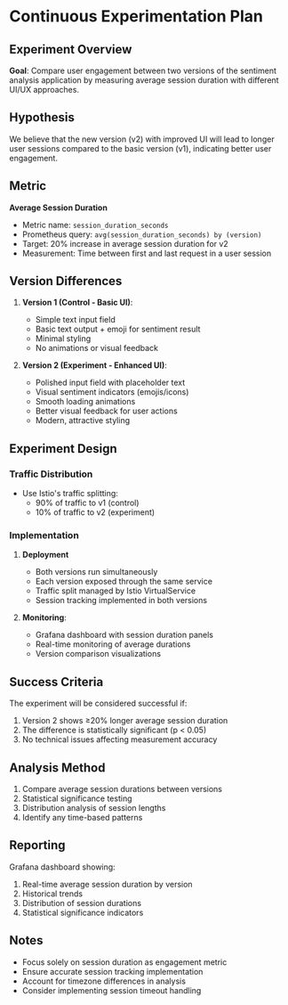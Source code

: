 # Continuous Experimentation Plan

## Experiment Overview
**Goal**: Compare user engagement between two versions of the sentiment analysis application by measuring average session duration with different UI/UX approaches.

## Hypothesis
We believe that the new version (v2) with improved UI will lead to longer user sessions compared to the basic version (v1), indicating better user engagement.

## Metric
**Average Session Duration**
- Metric name: `session_duration_seconds`
- Prometheus query: `avg(session_duration_seconds) by (version)`
- Target: 20% increase in average session duration for v2
- Measurement: Time between first and last request in a user session

## Version Differences
1. **Version 1 (Control - Basic UI)**:
   - Simple text input field
   - Basic text output + emoji for sentiment result
   - Minimal styling
   - No animations or visual feedback

2. **Version 2 (Experiment - Enhanced UI)**:
   - Polished input field with placeholder text
   - Visual sentiment indicators (emojis/icons)
   - Smooth loading animations
   - Better visual feedback for user actions
   - Modern, attractive styling

## Experiment Design

### Traffic Distribution
- Use Istio's traffic splitting:
  - 90% of traffic to v1 (control)
  - 10% of traffic to v2 (experiment)

### Implementation
1. **Deployment**
   - Both versions run simultaneously
   - Each version exposed through the same service
   - Traffic split managed by Istio VirtualService
   - Session tracking implemented in both versions

2. **Monitoring**:
   - Grafana dashboard with session duration panels
   - Real-time monitoring of average durations
   - Version comparison visualizations

## Success Criteria
The experiment will be considered successful if:
1. Version 2 shows ≥20% longer average session duration
2. The difference is statistically significant (p < 0.05)
3. No technical issues affecting measurement accuracy


## Analysis Method
1. Compare average session durations between versions
2. Statistical significance testing
3. Distribution analysis of session lengths
4. Identify any time-based patterns

## Reporting
Grafana dashboard showing:
1. Real-time average session duration by version
2. Historical trends
3. Distribution of session durations
4. Statistical significance indicators

## Notes
- Focus solely on session duration as engagement metric
- Ensure accurate session tracking implementation
- Account for timezone differences in analysis
- Consider implementing session timeout handling 